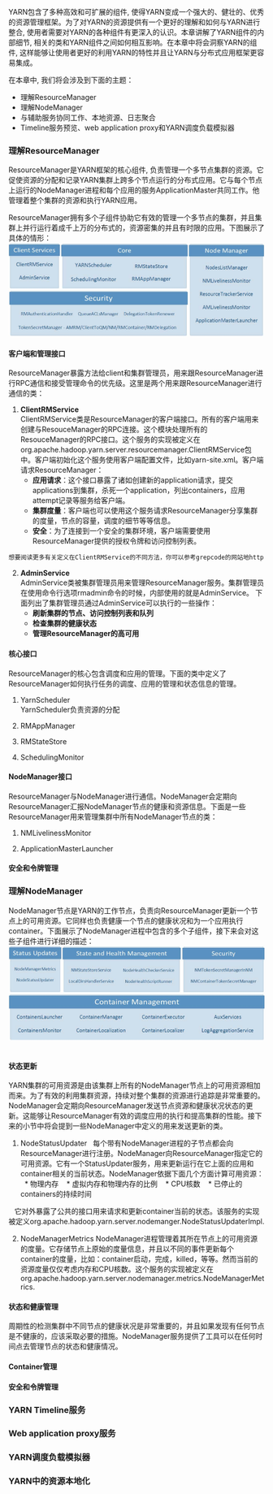 YARN包含了多种高效和可扩展的组件, 使得YARN变成一个强大的、健壮的、优秀的资源管理框架。为了对YARN的资源提供有一个更好的理解和如何与YARN进行整合, 使用者需要对YARN的各种组件有更深入的认识。本章讲解了YARN组件的内部细节, 相关的类和YARN组件之间如何相互影响。在本章中将会洞察YARN的组件, 这样能够让使用者更好的利用YARN的特性并且让YARN与分布式应用框架更容易集成。  

在本章中, 我们将会涉及到下面的主题：
* 理解ResourceManager
* 理解NodeManager
* 与辅助服务协同工作、本地资源、日志聚合
* Timeline服务预览、web application proxy和YARN调度负载模拟器  

### 理解ResourceManager  
ResourceManager是YARN框架的核心组件, 负责管理一个多节点集群的资源。它促使资源的分配和记录YARN集群上跨多个节点运行的分布式应用。它与每个节点上运行的NodeManager进程和每个应用的服务ApplicationMaster共同工作。他管理着整个集群的资源和执行YARN应用。  

ResourceManager拥有多个子组件协助它有效的管理一个多节点的集群，并且集群上并行运行着成千上万的分布式的，资源密集的并且有时限的应用。下图展示了具体的情形：  
![image](/Images/yarn-deep-components.PNG)  

#### 客户端和管理接口
ResourceManager暴露方法给client和集群管理员，用来跟ResourceManager进行RPC通信和接受管理命令的优先级。这里是两个用来跟ResourceManager进行通信的类：
1. **ClientRMService**  
ClientRMService类是ResourceManager的客户端接口。所有的客户端用来创建与ResouceManager的RPC连接。这个模块处理所有的ResouceManager的RPC接口。这个服务的实现被定义在org.apache.hadoop.yarn.server.resourcemanager.ClientRMService包中。客户端初始化这个服务使用客户端配置文件，比如yarn-site.xml。客户端请求ResourceManager：  
    * **应用请求**：这个接口暴露了诸如创建新的application请求，提交applications到集群，杀死一个application，列出containers，应用attempt记录等服务给客户端。  
    * **集群度量**：客户端也可以使用这个服务请求ResourceManager分享集群的度量，节点的容量，调度的细节等等信息。  
    * **安全**：为了连接到一个安全的集群环境，客户端需要使用ResourceManager提供的授权令牌和访问控制列表。  
```xml
想要阅读更多有关定义在ClientRMService的不同方法，你可以参考grepcode的网站地http://grepcode.com/file/repo1.maven.org/maven2/org.apache.hadoop/hadoop-yarnserver-resourcemanager/2.6.0/org/apache/hadoop/yarn/server/resourcemanager/ClientRMService.java
```  
2. **AdminService**  
AdminService类被集群管理员用来管理ResourceManager服务。集群管理员在使用命令行选项rmadmin命令的时候，内部使用的就是AdminService。
下面列出了集群管理员通过AdminService可以执行的一些操作：  
    * **刷新集群的节点、访问控制列表和队列**  
    * **检查集群的健康状态**  
    * **管理ResourceManager的高可用**  
    
#### 核心接口
ResourceManager的核心包含调度和应用的管理。下面的类中定义了ResourceManager如何执行任务的调度、应用的管理和状态信息的管理。  
1. YarnScheduler  
YarnScheduler负责资源的分配  

2. RMAppManager  

3. RMStateStore  

4. SchedulingMonitor  

#### NodeManager接口
ResourceManager与NodeManager进行通信。NodeManager会定期向ResourceManager汇报NodeManager节点的健康和资源信息。下面是一些ResourceManager用来管理集群中所有NodeManager节点的类：  
1. NMLivelinessMonitor  

2. ApplicationMasterLauncher  


#### 安全和令牌管理  



### 理解NodeManager  
NodeManager节点是YARN的工作节点，负责向ResourceManager更新一个节点上的可用资源。它同样也负责健康一个节点的健康状况和为一个应用执行container。下面展示了NodeManager进程中包含的多个子组件，接下来会对这些子组件进行详细的描述：  
![image](/Images/yarn-nm-component.png)  

#### 状态更新
YARN集群的可用资源是由该集群上所有的NodeManager节点上的可用资源相加而来。为了有效的利用集群资源，持续对整个集群的资源进行追踪是非常重要的。NodeManager会定期向ResourceManager发送节点资源和健康状况状态的更新。这能够让ResourceManager有效的调度应用的执行和提高集群的性能。接下来的小节中将会提到一些NodeManager中定义的用来发送更新的类。  
1. NodeStatusUpdater  
每个带有NodeManager进程的子节点都会向ResourceManager进行注册。NodeManager向ResourceManager指定它的可用资源。它有一个StatusUpdater服务，用来更新运行在它上面的应用和container相关的当前状态。NodeManager依据下面几个方面计算可用资源：  
    * 物理内存
    * 虚拟内存和物理内存的比例
    * CPU核数
    * 已停止的containers的持续时间  
    
    它对外暴露了公共的接口用来请求和更新container当前的状态。该服务的实现被定义org.apache.hadoop.yarn.server.nodemanger.NodeStatusUpdaterImpl.

2. NodeManagerMetrics
NodeManager进程管理着其所在节点上的可用资源的度量。它存储节点上原始的度量信息，并且以不同的事件更新每个container的度量，比如：container启动，完成，killed，等等。然而当前的资源度量仅仅考虑内存和CPU核数。这个服务的实现被定义在org.apache.hadoop.yarn.server.nodemanager.metrics.NodeManagerMetrics.

#### 状态和健康管理
周期性的检测集群中不同节点的健康状况是非常重要的，并且如果发现有任何节点是不健康的，应该采取必要的措施。NodeManager服务提供了工具可以在任何时间点去管理节点的状态和健康情况。


#### Container管理



#### 安全和令牌管理



### YARN Timeline服务  




### Web application proxy服务



### YARN调度负载模拟器  



### YARN中的资源本地化
